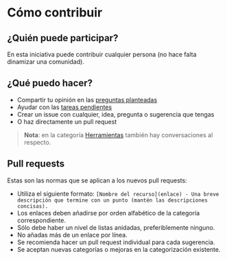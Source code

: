 # Cómo contribuir

## ¿Quién puede participar?

En esta iniciativa puede contribuir cualquier persona (no hace falta dinamizar una comunidad).

## ¿Qué puedo hacer?

* Compartir tu opinión en las [preguntas planteadas](https://github.com/ComBuildersES/awesome-community-builders/issues?q=sort%3Aupdated-desc%20is%3Aissue%20is%3Aopen%20label%3Aquestion)
* Ayudar con las [tareas pendientes](https://github.com/ComBuildersES/awesome-community-builders/issues?q=sort%3Aupdated-desc%20is%3Aissue%20is%3Aopen%20label%3A%22help%20wanted%22)
* Crear un issue con cualquier, idea, pregunta o sugerencia que tengas
* O haz directamente un pull request

> **Nota**: en la categoría [Herramientas](https://github.com/orgs/ComBuildersES/discussions/categories/herramientas) también hay conversaciones al respecto.

## Pull requests

Estas son las normas que se aplican a los nuevos pull requests:

* Utiliza el siguiente formato: `[Nombre del recurso](enlace) - Una breve descripción que termine con un punto (mantén las descripciones concisas).`
* Los enlaces deben añadirse por orden alfabético de la categoría correspondiente.
* Sólo debe haber un nivel de listas anidadas, preferiblemente ninguno.
* No añadas más de un enlace por línea.
* Se recomienda hacer un pull request individual para cada sugerencia.
* Se aceptan nuevas categorías o mejoras en la categorización existente.

